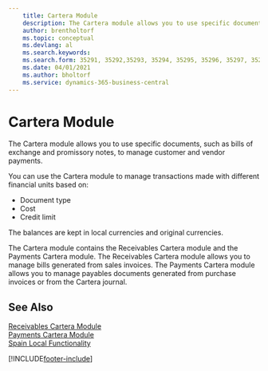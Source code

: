 ```yaml
---
    title: Cartera Module
    description: The Cartera module allows you to use specific documents, such as bills of exchange and promissory notes, to manage customer and vendor payments.
    author: brentholtorf
    ms.topic: conceptual
    ms.devlang: al
    ms.search.keywords:
    ms.search.form: 35291, 35292,35293, 35294, 35295, 35296, 35297, 35298, 35299, 35300, 35301, 35302, 35303, 35304, 35305, 35306, 35848, 35850, 7000003, 7000004, 7000005, 7000006, 7000007, 7000008, 7000009, 7000010, 7000011, 7000012, 70000013, 7000014, 7000015, 7000016, 7000017, 7000018, 7000019, 7000020, 7000021, 7000022, 7000024, 7000025, 7000029, 7000030, 7000031, 7000032, 7000033, 7000034, 7000036, 7000037, 7000040, 7000041, 7000044, 7000045, 700071, 700072 
    ms.date: 04/01/2021
    ms.author: bholtorf
    ms.service: dynamics-365-business-central
---
```

# Cartera Module
The Cartera module allows you to use specific documents, such as bills of exchange and promissory notes, to manage customer and vendor payments.  

You can use the Cartera module to manage transactions made with different financial units based on:  

- Document type  
- Cost  
- Credit limit  

The balances are kept in local currencies and original currencies.  

The Cartera module contains the Receivables Cartera module and the Payments Cartera module. The Receivables Cartera module allows you to manage bills generated from sales invoices. The Payments Cartera module allows you to manage payables documents generated from purchase invoices or from the Cartera journal.  

## See Also  
 [Receivables Cartera Module](receivables-cartera-module.md)   
 [Payments Cartera Module](payments-cartera-module.md)   
 [Spain Local Functionality](spain-local-functionality.md)


[!INCLUDE[footer-include](../../includes/footer-banner.md)]